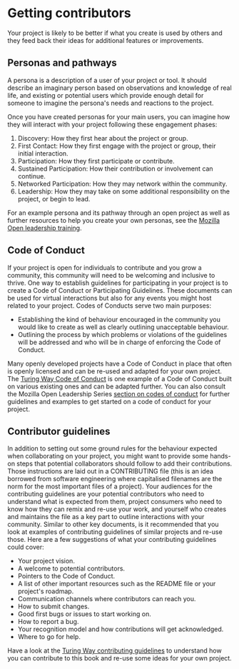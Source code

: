 # Getting contributors

Your project is likely to be better if what you create is used by others and they feed back their ideas for additional features or improvements.

## Personas and pathways

A persona is a description of a user of your project or tool.
It should describe an imaginary person based on observations and knowledge of real life, and existing or potential users which provide enough detail for someone to imagine the persona's needs and reactions to the project.

Once you have created personas for your main users, you can imagine how they will interact with your project following these engagement phases:

1. Discovery: How they first hear about the project or group.
2. First Contact: How they first engage with the project or group, their initial interaction.
3. Participation: How they first participate or contribute.
4. Sustained Participation: How their contribution or involvement can continue.
5. Networked Participation: How they may network within the community.
6. Leadership: How they may take on some additional responsibility on the project, or begin to lead.

For an example persona and its pathway through an open project as well as further resources to help you create your own personas, see the [Mozilla Open leadership training](https://mozilla.github.io/open-leadership-training-series/articles/building-communities-of-contributors/bring-on-contributors-using-personas-and-pathways/).

## Code of Conduct

If your project is open for individuals to contribute and you grow a community, this community will need to be welcoming and inclusive to thrive.
One way to establish guidelines for participating in your project is to create a Code of Conduct or Participating Guidelines.
These documents can be used for virtual interactions but also for any events you might host related to your project.
Codes of Conducts serve two main purposes:
* Establishing the kind of behaviour encouraged in the community you would like to create as well as clearly outlining unacceptable behaviour.
* Outlining the process by which problems or violations of the guidelines will be addressed and who will be in charge of enforcing the Code of Conduct.

Many openly developed projects have a Code of Conduct in place that often is openly licensed and can be re-used and adapted for your own project.
The [Turing Way Code of Conduct](https://github.com/alan-turing-institute/the-turing-way/blob/master/CODE_OF_CONDUCT.md) is one example of a Code of Conduct built on various existing ones and can be adapted further.
You can also consult the Mozilla Open Leadership Series [section on codes of conduct](https://mozilla.github.io/open-leadership-training-series/articles/building-communities-of-contributors/write-a-code-of-conduct/) for further guidelines and examples to get started on a code of conduct for your project.

## Contributor guidelines

In addition to setting out some ground rules for the behaviour expected when collaborating on your project, you might want to provide some hands-on steps that potential collaborators should follow to add their contributions.
Those instructions are laid out in a CONTRIBUTING file (this is an idea borrowed from software engineering where capitalised filenames are the norm for the most important files of a project).
Your audiences for the contributing guidelines are your potential contributors who need to understand what is expected from them, project consumers who need to know how they can remix and re-use your work, and yourself who creates and maintains the file as a key part to outline interactions with your community.
Similar to other key documents, is it recommended that you look at examples of contributing guidelines of similar projects and re-use those.
Here are a few suggestions of what your contributing guidelines could cover:
* Your project vision.
* A welcome to potential contributors.
* Pointers to the Code of Conduct.
* A list of other important resources such as the README file or your project's roadmap.
* Communication channels where contributors can reach you.
* How to submit changes.
* Good first bugs or issues to start working on.
* How to report a bug.
* Your recognition model and how contributions will get acknowledged.
* Where to go for help.

Have a look at the [Turing Way contributing guidelines](https://github.com/alan-turing-institute/the-turing-way/blob/master/CONTRIBUTING.md) to understand how you can contribute to this book and re-use some ideas for your own project.
